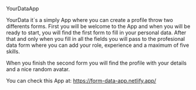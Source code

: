 YourDataApp

YourData it´s a simply App where you can create a profile throw two differents forms.
First you will be welcome to the App and when you will be ready to start, you will find the first form to fill in your personal data. After that and only when you fill in all the fields you will pass to the profesional data form where you can add your role, experience and a maximum of five skills.

When you finish the second form you will find the profile with your details and a nice random avatar.

You can check this App at: https://form-data-app.netlify.app/
